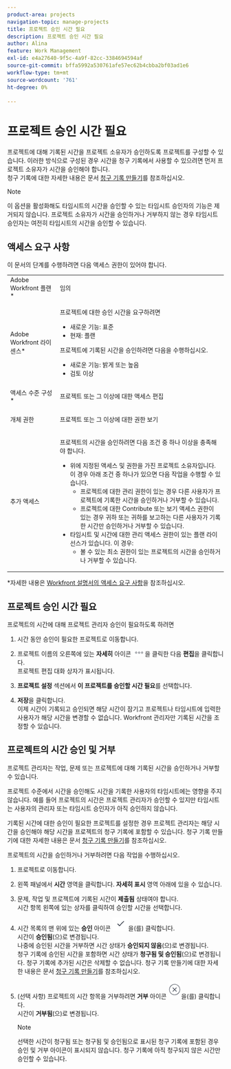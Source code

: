 ```yaml
---
product-area: projects
navigation-topic: manage-projects
title: 프로젝트 승인 시간 필요
description: 프로젝트 승인 시간 필요
author: Alina
feature: Work Management
exl-id: e4a27640-9f5c-4a9f-82cc-3384694594af
source-git-commit: bffa5992a530761afe57ec62b4cbba2bf03ad1e6
workflow-type: tm+mt
source-wordcount: '761'
ht-degree: 0%

---
```


# 프로젝트 승인 시간 필요

<!--audited: 08/2024-->

프로젝트에 대해 기록된 시간을 프로젝트 소유자가 승인하도록 프로젝트를 구성할 수 있습니다. 이러한 방식으로 구성된 경우 시간을 청구 기록에서 사용할 수 있으려면 먼저 프로젝트 소유자가 시간을 승인해야 합니다.\
청구 기록에 대한 자세한 내용은 문서 [청구 기록 만들기](../../../manage-work/projects/project-finances/create-billing-records.md)를 참조하십시오.

>[!NOTE]
>
>이 옵션을 활성화해도 타임시트의 시간을 승인할 수 있는 타임시트 승인자의 기능은 제거되지 않습니다. 프로젝트 소유자가 시간을 승인하거나 거부하지 않는 경우 타임시트 승인자는 여전히 타임시트의 시간을 승인할 수 있습니다.

## 액세스 요구 사항

이 문서의 단계를 수행하려면 다음 액세스 권한이 있어야 합니다.

<table style="table-layout:auto"> 
 <col> 
 <col> 
 <tbody> 
  <tr> 
   <td role="rowheader">Adobe Workfront 플랜*</td> 
   <td> <p>임의</p> </td> 
  </tr> 
  <tr> 
   <td role="rowheader">Adobe Workfront 라이센스*</td> 
   <td> <p>프로젝트에 대한 승인 시간을 요구하려면</p>
   <ul><li>새로운 기능: 표준</li>
   <li>현재: 플랜</li></ul>

<p>프로젝트에 기록된 시간을 승인하려면 다음을 수행하십시오.</p>
   <ul><li>새로운 기능: 밝게 또는 높음</li>
   <li>검토 이상</li>
    </td> 
  </tr> 
  <tr> 
   <td role="rowheader">액세스 수준 구성*</td> 
   <td> <p>프로젝트 또는 그 이상에 대한 액세스 편집</p>  </td> 
  </tr> 
  <tr> 
   <td role="rowheader">개체 권한</td> 
   <td> <p>프로젝트 또는 그 이상에 대한 권한 보기</p>
  </tr> 
  <tr> 
   <td role="rowheader">추가 액세스</td> 
   <td> <p>프로젝트의 시간을 승인하려면 다음 조건 중 하나 이상을 충족해야 합니다.</p> 
    <ul> 
     <li>위에 지정된 액세스 및 권한을 가진 프로젝트 소유자입니다. 이 경우 아래 조건 중 하나가 있으면 다음 작업을 수행할 수 있습니다. 
      <ul>
       <li>프로젝트에 대한 관리 권한이 있는 경우 다른 사용자가 프로젝트에 기록한 시간을 승인하거나 거부할 수 있습니다.</li>
       <li> 프로젝트에 대한 Contribute 또는 보기 액세스 권한이 있는 경우 귀하 또는 귀하를 보고하는 다른 사용자가 기록한 시간만 승인하거나 거부할 수 있습니다.<br></li>
      </ul></li> 
     <li>타임시트 및 시간에 대한 관리 액세스 권한이 있는 플랜 라이선스가 있습니다. 이 경우:
      <ul>
       <li>볼 수 있는 최소 권한이 있는 프로젝트의 시간을 승인하거나 거부할 수 있습니다. </li>
      </ul></li> 
    </ul> </td> 
  </tr> 
 </tbody> 
</table>

*자세한 내용은 [Workfront 설명서의 액세스 요구 사항](/help/quicksilver/administration-and-setup/add-users/access-levels-and-object-permissions/access-level-requirements-in-documentation.md)을 참조하십시오.

## 프로젝트 승인 시간 필요

프로젝트의 시간에 대해 프로젝트 관리자 승인이 필요하도록 하려면

1. 시간 동안 승인이 필요한 프로젝트로 이동합니다.
1. 프로젝트 이름의 오른쪽에 있는 **자세히** 아이콘 ![](assets/more-icon.png)을 클릭한 다음 **편집**&#x200B;을 클릭합니다.\
   프로젝트 편집 대화 상자가 표시됩니다.

1. **프로젝트 설정** 섹션에서 **이 프로젝트를 승인할 시간 필요**&#x200B;를 선택합니다.
1. **저장**&#x200B;을 클릭합니다.\
   이제 시간이 기록되고 승인되면 해당 시간이 잠기고 프로젝트나 타임시트에 입력한 사용자가 해당 시간을 변경할 수 없습니다. Workfront 관리자만 기록된 시간을 조정할 수 있습니다.

## 프로젝트의 시간 승인 및 거부

프로젝트 관리자는 작업, 문제 또는 프로젝트에 대해 기록된 시간을 승인하거나 거부할 수 있습니다.

프로젝트 수준에서 시간을 승인해도 시간을 기록한 사용자의 타임시트에는 영향을 주지 않습니다. 예를 들어 프로젝트의 시간은 프로젝트 관리자가 승인할 수 있지만 타임시트는 사용자의 관리자 또는 타임시트 승인자가 아직 승인하지 않습니다.

기록된 시간에 대한 승인이 필요한 프로젝트를 설정한 경우 프로젝트 관리자는 해당 시간을 승인해야 해당 시간을 프로젝트의 청구 기록에 포함할 수 있습니다. 청구 기록 만들기에 대한 자세한 내용은 문서 [청구 기록 만들기](../../../manage-work/projects/project-finances/create-billing-records.md)를 참조하십시오.

프로젝트의 시간을 승인하거나 거부하려면 다음 작업을 수행하십시오.

1. 프로젝트로 이동합니다.
1. 왼쪽 패널에서 **시간** 영역을 클릭합니다. **자세히 표시** 영역 아래에 있을 수 있습니다.

1. 문제, 작업 및 프로젝트에 기록된 시간이 **제출됨** 상태여야 합니다.\
   시간 항목 왼쪽에 있는 상자를 클릭하여 승인할 시간을 선택합니다.

1. 시간 목록의 맨 위에 있는 **승인** 아이콘 ![](assets/approve-hours-icon.png)을(를) 클릭합니다.\
   시간이 **승인됨**(으)로 변경됩니다.\
   나중에 승인된 시간을 거부하면 시간 상태가 **승인되지 않음**(으)로 변경됩니다.\
   청구 기록에 승인된 시간을 포함하면 시간 상태가 **청구됨 및 승인됨**(으)로 변경됩니다. 청구 기록에 추가된 시간은 삭제할 수 없습니다. 청구 기록 만들기에 대한 자세한 내용은 문서 [청구 기록 만들기](../../../manage-work/projects/project-finances/create-billing-records.md)를 참조하십시오.

1. (선택 사항) 프로젝트의 시간 항목을 거부하려면 **거부** 아이콘 ![](assets/reject-hours-icon.png)을(를) 클릭합니다.\
   시간이 **거부됨**(으)로 변경됩니다.

   >[!NOTE]
   >
   >   선택한 시간이 청구됨 또는 청구됨 및 승인됨으로 표시된 청구 기록에 포함된 경우 승인 및 거부 아이콘이 표시되지 않습니다. 청구 기록에 아직 청구되지 않은 시간만 승인할 수 있습니다.

